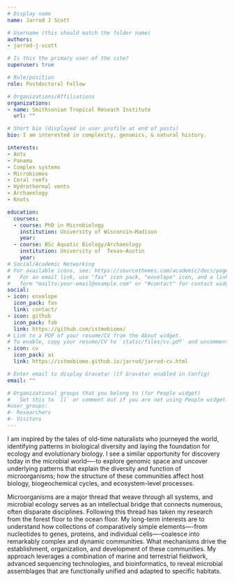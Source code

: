 ```yaml
---
# Display name
name: Jarrod J Scott

# Username (this should match the folder name)
authors:
- jarrod-j-scott

# Is this the primary user of the site?
superuser: true

# Role/position
role: Postdoctoral Fellow

# Organizations/Affiliations
organizations:
- name: Smithsonian Tropical Reseach Institute
  url: ""

# Short bio (displayed in user profile at end of posts)
bio: I am interested in complexity, genomics, & natural history.

interests:
- Ants
- Panama
- Complex systems
- Microbiomes
- Coral reefs
- Hydrothermal vents
- Archaeology
- Knots

education:
  courses:
  - course: PhD in Microbiology
    institution: University of Wisconsin—Madison
    year:
  - course: BSc Aquatic Biology/Archaeology
    institution: University of  Texas—Austin
    year:
# Social/Academic Networking
# For available icons, see: https://sourcethemes.com/academic/docs/page-builder/#icons
#   For an email link, use "fas" icon pack, "envelope" icon, and a link in the
#   form "mailto:your-email@example.com" or "#contact" for contact widget.
social:
- icon: envelope
  icon_pack: fas
  link: contact/
- icon: github
  icon_pack: fab
  link: https://github.com/istmobiome/
# Link to a PDF of your resume/CV from the About widget.
# To enable, copy your resume/CV to `static/files/cv.pdf` and uncomment the lines below.
- icon: cv
  icon_pack: ai
  link: https://istmobiome.github.io/jarrod/jarrod-cv.html

# Enter email to display Gravatar (if Gravatar enabled in Config)
email: ""

# Organizational groups that you belong to (for People widget)
#   Set this to `[]` or comment out if you are not using People widget.
#user_groups:
#- Researchers
#- Visitors
---
```


I am inspired by the tales of old-time naturalists who journeyed the world, identifying patterns in biological diversity and laying the foundation for ecology and evolutionary biology. I see a similar opportunity for discovery today in the microbial world—-to explore genomic space and uncover underlying patterns that explain the diversity and function of microorganisms; how the structure of these communities affect host biology, biogeochemical cycles, and ecosystem-level processes.

Microorganisms are a major thread that weave through all systems, and microbial ecology serves as an intellectual bridge that connects numerous, often disparate disciplines. Following this thread has taken my research from the forest floor to the ocean floor. My long-term interests are to understand how collections of comparatively simple elements—-from nucleotides to genes, proteins, and individual cells—-coalesce into remarkably complex and dynamic communities. What mechanisms drive the establishment, organization, and development of these communities. My approach leverages a combination of marine and terrestrial fieldwork, advanced sequencing technologies, and bioinformatics, to reveal microbial assemblages that are functionally unified and adapted to specific habitats.
